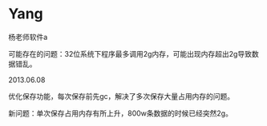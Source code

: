 Yang
====

杨老师软件a

可能存在的问题：32位系统下程序最多调用2g内存，可能出现内存超出2g导致数据错乱。

2013.06.08

优化保存功能，每次保存前先gc，解决了多次保存大量占用内存的问题。

新问题：单次保存占用内存有所上升，800w条数据的时候已经突然2g。
